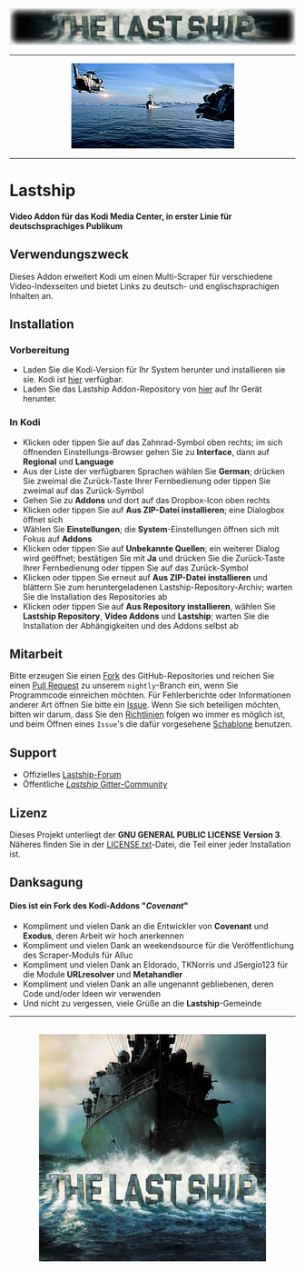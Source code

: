 <p align="center">
    <img src=".github/banner.jpg" alt="Logo"/>
</p>
<hr />
<p align="center">
    <img src=".github/animation.gif" alt="Animation"/>
</p>


- - -   


# Lastship

#### Video Addon für das **Kodi Media Center**, in erster Linie für deutschsprachiges Publikum   


## Verwendungszweck

Dieses Addon erweitert Kodi um einen Multi-Scraper für verschiedene Video-Indexseiten und bietet Links zu deutsch- und englischsprachigen Inhalten an.   


## Installation

### Vorbereitung

- Laden Sie die Kodi-Version für Ihr System herunter und installieren sie sie. Kodi ist [hier](https://kodi.tv/download) verfügbar.
- Laden Sie das Lastship Addon-Repository von [hier](https://github.com/lastship/Lastship-Repo/raw/master/zips/repository.lastship/repository.lastship-1.0.1.zip) auf Ihr Gerät herunter.   

### In Kodi

- Klicken oder tippen Sie auf das Zahnrad-Symbol oben rechts; im sich öffnenden Einstellungs-Browser gehen Sie zu **Interface**, dann auf **Regional** und **Language**
- Aus der Liste der verfügbaren Sprachen wählen Sie **German**; drücken Sie zweimal die Zurück-Taste Ihrer Fernbedienung oder tippen Sie zweimal auf das Zurück-Symbol
- Gehen Sie zu **Addons** und dort auf das Dropbox-Icon oben rechts
- Klicken oder tippen Sie auf **Aus ZIP-Datei installieren**; eine Dialogbox öffnet sich
- Wählen Sie **Einstellungen**; die **System**-Einstellungen öffnen sich mit Fokus auf **Addons**
- Klicken oder tippen Sie auf **Unbekannte Quellen**; ein weiterer Dialog wird geöffnet; bestätigen Sie mit **Ja** und drücken Sie die Zurück-Taste Ihrer Fernbedienung oder tippen Sie auf das Zurück-Symbol
- Klicken oder tippen Sie erneut auf **Aus ZIP-Datei installieren** und blättern Sie zum heruntergeladenen Lastship-Repository-Archiv; warten Sie die Installation des Repositories ab
- Klicken oder tippen Sie auf **Aus Repository installieren**, wählen Sie **Lastship Repository**, **Video Addons** und **Lastship**; warten Sie die Installation der Abhängigkeiten und des Addons selbst ab   


## Mitarbeit

Bitte erzeugen Sie einen [Fork](https://help.github.com/articles/fork-a-repo/) des GitHub-Repositories und reichen Sie einen [Pull Request](https://help.github.com/articles/creating-a-pull-request-from-a-fork/) zu unserem `nightly`-Branch ein, wenn Sie Programmcode einreichen möchten.
Für Fehlerberichte oder Informationen anderer Art öffnen Sie bitte ein [Issue](https://help.github.com/articles/creating-an-issue/).
Wenn Sie sich beteiligen möchten, bitten wir darum, dass Sie den [Richtlinien](.github/CONTRIBUTING.md) folgen wo immer es möglich ist, und beim Öffnen eines `Issue`'s die dafür vorgesehene [Schablone](.github/ISSUE_TEMPLATE.md) benutzen.   


## Support

* Offizielles [Lastship-Forum](http://lastship.square7.ch/forum/forumdisplay.php?fid=28)
* Öffentliche [*Lastship* Gitter-Community](https://gitter.im/Lastship_Chat/Lobby?utm_source=share-link&utm_medium=link&utm_campaign=share-link)   


## Lizenz

Dieses Projekt unterliegt der **GNU GENERAL PUBLIC LICENSE Version 3**.
Näheres finden Sie in der [LICENSE.txt](LICENSE.txt)-Datei, die Teil einer jeder Installation ist.   


## Danksagung

#### Dies ist ein Fork des Kodi-Addons **"*Covenant*"**

* Kompliment und vielen Dank an die Entwickler von **Covenant** und **Exodus**, deren Arbeit wir hoch anerkennen
* Kompliment und vielen Dank an weekendsource für die Veröffentlichung des Scraper-Moduls für Alluc
* Kompliment und vielen Dank an Eldorado, TKNorris und JSergio123 für die Module **URLresolver** und **Metahandler**
* Kompliment und vielen Dank an alle ungenannt gebliebenen, deren Code und/oder Ideen wir verwenden
* Und nicht zu vergessen, viele Grüße an die **Lastship**-Gemeinde

- - -   

<p align="center">
    <br />
    <img src="icon.png" alt="Icon"/>
</p>
